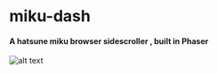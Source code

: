 # miku-dash

#### A hatsune miku browser sidescroller , built in Phaser 

![alt text](https://raw.githubusercontent.com/username/projectname/master/img/mikudash.gif)
